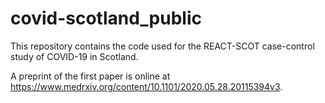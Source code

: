 # covid-scotland_public
This repository contains the code used for the REACT-SCOT case-control study of COVID-19 in Scotland.  

A preprint of the first paper is online at https://www.medrxiv.org/content/10.1101/2020.05.28.20115394v3.


